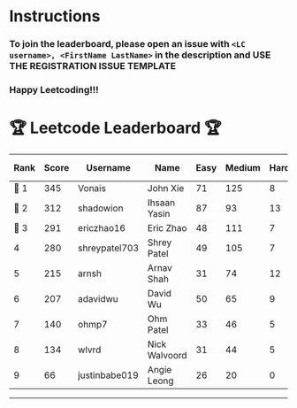 # Instructions
### To join the leaderboard, please open an issue with `<LC username>, <FirstName LastName>` in the description and USE THE REGISTRATION ISSUE TEMPLATE
### Happy Leetcoding!!!


# 🏆 Leetcode Leaderboard 🏆

| Rank | Score | Username       | Name | Easy | Medium | Hard | Problems Solved |
|------|----------------|-----------------|-------------------|--------------|--------------|--------------|--------------|
| 🥇 1 | 345 | Vonais | John Xie | 71 | 125 | 8 | 204 |
| 🥈 2 | 312 | shadowion | Ihsaan Yasin | 87 | 93 | 13 | 193 |
| 🥉 3 | 291 | ericzhao16 | Eric Zhao | 48 | 111 | 7 | 166 |
| 4 | 280 | shreypatel703 | Shrey Patel | 49 | 105 | 7 | 161 |
| 5 | 215 | arnsh | Arnav Shah | 31 | 74 | 12 | 117 |
| 6 | 207 | adavidwu | David Wu | 50 | 65 | 9 | 124 |
| 7 | 140 | ohmp7 | Ohm Patel | 33 | 46 | 5 | 84 |
| 8 | 134 | wlvrd | Nick Walvoord | 31 | 44 | 5 | 80 |
| 9 | 66 | justinbabe019 | Angie Leong | 26 | 20 | 0 | 46 |
---